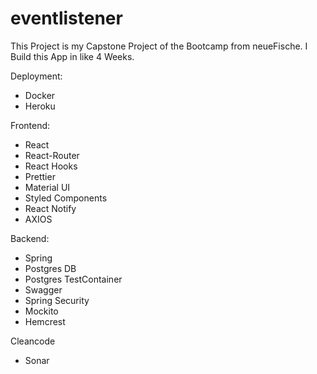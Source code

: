 # eventlistener

This Project is my Capstone Project of the Bootcamp from neueFische.
I Build this App in like 4 Weeks.

Deployment:
- Docker
- Heroku


Frontend:
- React
- React-Router
- React Hooks
- Prettier
- Material UI
- Styled Components
- React Notify
- AXIOS



Backend:
- Spring
- Postgres DB
- Postgres TestContainer
- Swagger
- Spring Security
- Mockito
- Hemcrest

Cleancode
- Sonar
